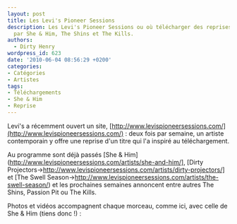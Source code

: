 ```yaml
---
layout: post
title: Les Levi's Pioneer Sessions
description: Les Levi's Pioneer Sessions ou où télécharger des reprises interprétées
  par She & Him, The Shins et The Kills.
authors:
  - Dirty Henry
wordpress_id: 623
date: '2010-06-04 08:56:29 +0200'
categories:
- Catégories
- Artistes
tags:
- Téléchargements
- She & Him
- Reprise
---
```

Levi's a récemment ouvert un site, [http://www.levispioneersessions.com/](http://www.levispioneersessions.com/) : deux fois par semaine, un artiste contemporain y offre une reprise d'un titre qui l'a inspiré au téléchargement.

Au programme sont déjà passés [She & Him](http://www.levispioneersessions.com/artists/she-and-him/], [Dirty Projectors->http://www.levispioneersessions.com/artists/dirty-projectors/] et [The Swell Season->http://www.levispioneersessions.com/artists/the-swell-season/) et les prochaines semaines annoncent entre autres The Shins, Passion Pit ou The Kills.

Photos et vidéos accompagnent chaque morceau, comme ici, avec celle de She & Him (tiens donc !) :

<object width="500" height="300"><param name="movie" value="http://www.youtube.com/v/tWDjDL2NAQM&hl=fr_FR&fs=1&"></param><param name="allowFullScreen" value="true"></param><param name="allowscriptaccess" value="always"></param><embed src="http://www.youtube.com/v/tWDjDL2NAQM&hl=fr_FR&fs=1&" type="application/x-shockwave-flash" allowscriptaccess="always" allowfullscreen="true" width="500" height="300"></embed></object>
